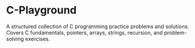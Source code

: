 # C-Playground
A structured collection of C programming practice problems and solutions.  Covers C fundamentals, pointers, arrays, strings, recursion, and problem-solving exercises.
